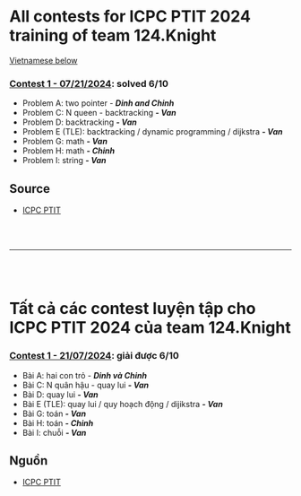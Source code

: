 # All contests for ICPC PTIT 2024 training of team 124.Knight

[Vietnamese below](#vietnamese-section)

### [Contest 1 - 07/21/2024](contest_1): solved 6/10
  - Problem A: two pointer - ***Dinh and Chinh***
  - Problem C: N queen - backtracking ***- Van***
  - Problem D: backtracking ***- Van***
  - Problem E (TLE): backtracking / dynamic programming / dijkstra ***- Van***
  - Problem G: math ***- Van***
  - Problem H: math ***- Chinh***
  - Problem I: string ***- Van***

## Source
- <a href="https://icpc.ptit.edu.vn/" target="_blank">ICPC PTIT</a>

<br><br> 

---
<br><br>

<a id="vietnamese-section"></a>
# Tất cả các contest luyện tập cho ICPC PTIT 2024 của team 124.Knight

### [Contest 1 - 21/07/2024](contest_1): giải được 6/10
  - Bài A: hai con trỏ - ***Dinh và Chinh***
  - Bài C: N quân hậu - quay lui ***- Van***
  - Bài D: quay lui ***- Van***
  - Bài E (TLE): quay lui / quy hoạch động / dijikstra ***- Van***
  - Bài G: toán ***- Van***
  - Bài H: toán ***- Chinh***
  - Bài I: chuỗi ***- Van***
  

## Nguồn
- <a href="https://icpc.ptit.edu.vn/" target="_blank">ICPC PTIT</a>